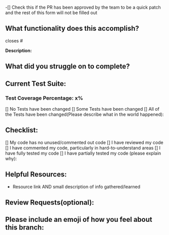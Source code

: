 -[] Check this if the PR has been approved by the team to be a quick patch and the rest of this form will not be filled out

## What functionality does this accomplish?
closes #

**Description:**


## What did you struggle on to complete?



## Current Test Suite:
### Test Coverage Percentage: x%
[] No Tests have been changed
[] Some Tests have been changed
[] All of the Tests have been changed(Please describe what in the world happened):

## Checklist:
[] My code has no unused/commented out code
[] I have reviewed my code
[] I have commented my code, particularly in hard-to-understand areas
[] I have fully tested my code
[] I have partially tested my code (please explain why):

## Helpful Resources:
* Resource link AND small description of info gathered/learned



## Review Requests(optional):



## Please include an emoji of how you feel about this branch:
